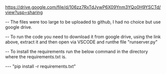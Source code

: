 https://drive.google.com/file/d/106zz7RxTdJywP6X09Ynm3YQo0H9YSCTd/view?usp=sharing

-- The files were too large to be uploaded to github, I had no choice but use google drive. 

-- To run the code you  need to download it from google drive, using the link above, extract it and then open via VSCODE and runthe file "runserver.py"

-- To install the requirements run the below command in the directory where the requirements.txt is.

--- "pip install -r requirements.txt" 
